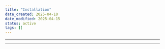 ```yaml
---
title: "Installation"
date_created: 2025-04-10
date_modified: 2025-04-15
status: active
tags: []
---
```


---

---


